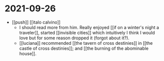 # 2021-09-26

- [[push]] [[italo calvino]]
  - I should read more from him. Really enjoyed [[if on a winter's night a traveler]], started [[invisible cities]] which intuitively I think I would love but for some reason dropped it (forgot about it?).
  - [[luciana]] recommended [[the tavern of cross destinies]] in [[the castle of cross destinies]]; and [[the burning of the abominable house]].